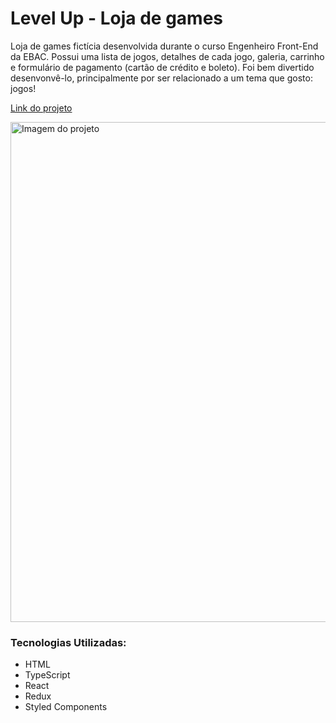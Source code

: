 # Level Up - Loja de games

Loja de games fictícia desenvolvida durante o curso Engenheiro Front-End da EBAC. Possui uma lista de jogos, detalhes de cada jogo, galeria, carrinho e formulário de pagamento (cartão de crédito e boleto). Foi bem divertido desenvonvê-lo, principalmente por ser relacionado a um tema que gosto: jogos!

[Link do projeto](https://level-up-game-store.vercel.app/)

<img src="https://i.ibb.co/DWcwr15/lvl-up.png" alt="Imagem do projeto" width="800"/>

### Tecnologias Utilizadas:
- HTML
- TypeScript
- React
- Redux
- Styled Components
